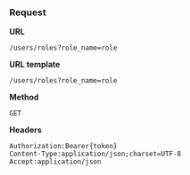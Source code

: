 ### Request

**URL**

`/users/roles?role_name=role`

**URL template**

`/users/roles?role_name=role`

**Method**

`GET`

**Headers**

`Authorization:Bearer{token}`  
`Content-Type:application/json;charset=UTF-8`  
`Accept:application/json`  
